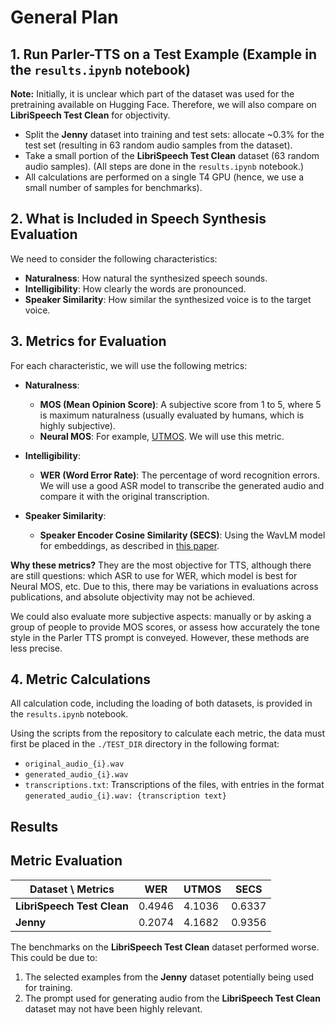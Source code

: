 # General Plan

## 1. Run Parler-TTS on a Test Example (Example in the `results.ipynb` notebook)

**Note:** Initially, it is unclear which part of the dataset was used for the pretraining available on Hugging Face. Therefore, we will also compare on **LibriSpeech Test Clean** for objectivity.

- Split the **Jenny** dataset into training and test sets: allocate ~0.3% for the test set (resulting in 63 random audio samples from the dataset).
- Take a small portion of the **LibriSpeech Test Clean** dataset (63 random audio samples). (All steps are done in the `results.ipynb` notebook.)
- All calculations are performed on a single T4 GPU (hence, we use a small number of samples for benchmarks).

## 2. What is Included in Speech Synthesis Evaluation

We need to consider the following characteristics:

- **Naturalness**: How natural the synthesized speech sounds.
- **Intelligibility**: How clearly the words are pronounced.
- **Speaker Similarity**: How similar the synthesized voice is to the target voice.

## 3. Metrics for Evaluation

For each characteristic, we will use the following metrics:

- **Naturalness**: 
  - **MOS (Mean Opinion Score)**: A subjective score from 1 to 5, where 5 is maximum naturalness (usually evaluated by humans, which is highly subjective).
  - **Neural MOS**: For example, [UTMOS](https://arxiv.org/abs/2204.02152). We will use this metric.
  
- **Intelligibility**: 
  - **WER (Word Error Rate)**: The percentage of word recognition errors. We will use a good ASR model to transcribe the generated audio and compare it with the original transcription.

- **Speaker Similarity**: 
  - **Speaker Encoder Cosine Similarity (SECS)**: Using the WavLM model for embeddings, as described in [this paper](https://arxiv.org/abs/2104.05557).

**Why these metrics?** They are the most objective for TTS, although there are still questions: which ASR to use for WER, which model is best for Neural MOS, etc. Due to this, there may be variations in evaluations across publications, and absolute objectivity may not be achieved.

We could also evaluate more subjective aspects: manually or by asking a group of people to provide MOS scores, or assess how accurately the tone style in the Parler TTS prompt is conveyed. However, these methods are less precise.

## 4. Metric Calculations

All calculation code, including the loading of both datasets, is provided in the `results.ipynb` notebook.

Using the scripts from the repository to calculate each metric, the data must first be placed in the `./TEST_DIR` directory in the following format:

- `original_audio_{i}.wav`
- `generated_audio_{i}.wav`
- `transcriptions.txt`: Transcriptions of the files, with entries in the format `generated_audio_{i}.wav: {transcription text}`

## Results

## Metric Evaluation

| Dataset \ Metrics           | WER    | UTMOS  | SECS   |
|-----------------------------|--------|--------|--------|
| **LibriSpeech Test Clean**  | 0.4946 | 4.1036 | 0.6337 |
| **Jenny**                   | 0.2074 | 4.1682 | 0.9356 |

The benchmarks on the **LibriSpeech Test Clean** dataset performed worse. This could be due to:
1. The selected examples from the **Jenny** dataset potentially being used for training.
2. The prompt used for generating audio from the **LibriSpeech Test Clean** dataset may not have been highly relevant.
